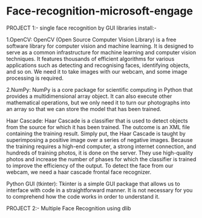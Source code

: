 # Face-recognition-microsoft-engage
PROJECT 1:- single face recognition by GUI
libraries install:-


1.OpenCV: OpenCV (Open Source Computer Vision Library) is a free software library for computer vision and machine learning. It is designed to serve as a common infrastructure for machine learning and computer vision techniques.
It features thousands of efficient algorithms for various applications such as detecting and recognising faces, identifying objects, and so on. We need it to take images with our webcam, and some image processing is required.


2.NumPy: NumPy is a core package for scientific computing in Python that provides a multidimensional array object. It can also execute other mathematical operations, but we only need it to turn our photographs into an array so that we can store the model that has been trained.


Haar Cascade: Haar Cascade is a classifier that is used to detect objects from the source for which it has been trained. The outcome is an XML file containing the training result. Simply put, the Haar Cascade is taught by superimposing a positive image over a series of negative images. Because the training requires a high-end computer, a strong internet connection, and hundreds of training photos, it is done on the server. They use high-quality photos and increase the number of phases for which the classifier is trained to improve the efficiency of the output. To detect the face from our webcam, we need a haar cascade frontal face recognizer.


Python GUI (tkinter): Tkinter is a simple GUI package that allows us to interface with code in a straightforward manner. It is not necessary for you to comprehend how the code works in order to understand it.

PROJECT 2:- Multiple Face Recognition using dlib
